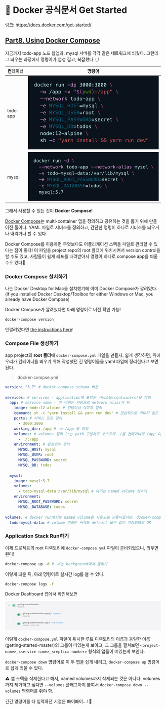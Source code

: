 # 🐳 Docker 공식문서 Get Started

링크: https://docs.docker.com/get-started/

## [Part8. Using Docker Compose](https://docs.docker.com/get-started/08_using_compose/)

지금까지 todo-app 노드 웹앱과, mysql 서버를 각각 같은 네트워크에 띄웠다. 그런데 그 띄우는 과정에서 명령어가 엄청 길고, 복잡했다 !_!

| 컨테이너 | 명령어                                                       |
| -------- | ------------------------------------------------------------ |
| todo-app | ![image-20210130212050206](Get-Started.assets/image-20210130212050206.png) |
| mysql    | ![image-20210130212147136](Get-Started.assets/image-20210130212147136.png) |

그래서 사용할 수 있는 것이 **Docker Compose**!

[Docker Compose](https://docs.docker.com/compose/)는 multi-container 앱을 정의하고 공유하는 것을 돕기 위해 만들어진 툴이다. YAML 파일로 서비스를 정의하고, 간단한 명령어 하나로 서비스를 띄우거나 내리거나 할 수 있다.

Docker Compose를 이용하면 무엇보다도 어플리케이션 스택을 파일로 관리할 수 있다는 점이 좋다! 이 파일을 project repo의 root 폴더에 위치시켜서 version control을 할 수도 있고, 사람들이 쉽게 레포를 내려받아서 명령어 하나로 compose app을 띄울 수도 있다:star2:

### Docker Compose 설치하기

나는 Docker Desktop for Mac을 설치했기에 이미 Docker Compose가 깔려있다. (If you installed Docker Desktop/Toolbox for either Windows or Mac, you already have Docker Compose)

Docker Compose가 깔려있다면 아래 명령어로 버전 확인 가능!

```bash
docker-compose version
```

안깔려있다면 [the instructions here](https://docs.docker.com/compose/install/)!

### Compose File 생성하기

app project의 **root 폴더**에 `docker-compose.yml` 파일을 만들자. 쉽게 생각하면, 위에 우리가 컨테이너를 띄우기 위해 작성했던 긴 명령어들을 yaml 파일에 정리한다고 보면 된다.

> docker-compse.yml

```yml
version: "3.7" # docker-compose schema 버전

services: # services - application에 포함된 서비스들(containers)을 정의
  app: # service name - 이 이름은 자동으로 network alias가 됨
    image: node:12-alpine # 컨테이너 이미지 정의
    command: sh -c "yarn install && yarn run dev" # 관습적으로 이미지 필드 밑줄에 명령어를 적는다
    ports: # 서비스 포트 정의
      - 3000:3000
    working_dir: /app # -w /app 을 정의
    volumes: # volumes 정의 (:는 path 구분자로 호스트의 ./를 컨테이너의 /app 디렉토리와 공유한다는 의미) bind mount를 해준 것.
      - ./:/app
    environment: # 환경변수 정의
      MYSQL_HOST: mysql
      MYSQL_USER: root
      MYSQL_PASSWORD: secret
      MYSQL_DB: todos

  mysql:
    image: mysql:5.7
    volumes:
      - todo-mysql-data:/var/lib/mysql # 여기는 named volume 정ㅇ의
    environment:
      MYSQL_ROOT_PASSWORD: secret
      MYSQL_DATABASE: todos

volumes: # docker run에서는 named volume을 자동으로 만들어줬지만, docker-compose에서는 명시적으로 volume을 정의해줘야 한다.
  todo-mysql-data: # volume 이름만 써줘도 default 옵션 값이 지정되므로 OK
```

### Application Stack Run하기

이제 프로젝트의 root 디렉토리에 `docker-compose.yml` 파일이 준비되었으니, 띄우면 된다!

```bash
docker-compose up -d # -d는 background에서 돌리기
```

이렇게 띄운 뒤, 아래 명령어로 실시간 log를 볼 수 있다.

```bash
docker-compose logs -f
```

Docker Dashboard 앱에서 확인해보면

![image-20210130222923799](Get-Started.assets/image-20210130222923799.png)

이렇게 `docker-compose.yml` 파일이 위치한 루트 디렉토리의 이름과 동일한 이름(getting-started-master)의 그룹이 떠있는게 보이고, 그 그룹을 펼쳐보면  `<project-name>_<service-name>_<replica-number>` 형식의 앱들이 떠있는게 보인다.

`docker-compose down` 명령어로 이 두 앱을 쉽게 내리고, `docker-compose up` 명령어로 쉽게 띄울 수 있다.

:warning: 앱 스택을 삭제한다고 해서, named volumes까지 삭제되는 것은 아니다. volumes까지 제거하고 싶다면 `--volumes` 플래그까지 붙여서 `docker-compose down --volumes` 명령어를 줘야 함.

긴긴 명령어를 다 입력하던 시절은 빠이빠이...! 🥳